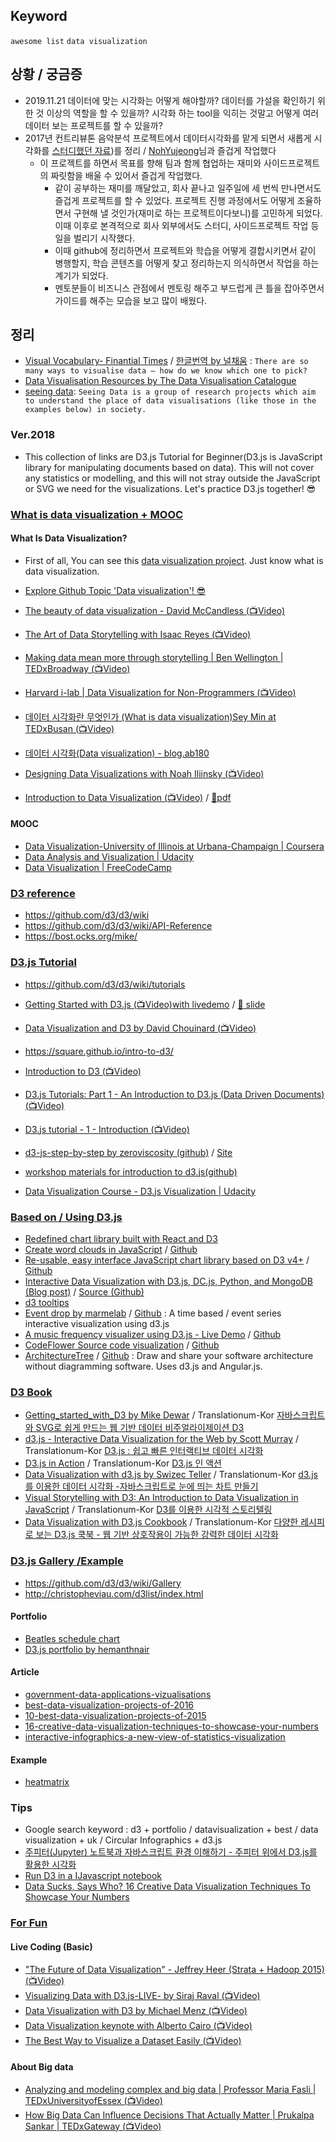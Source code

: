 ## Keyword
`awesome list` `data visualization`

## 상황 / 궁금증
- 2019.11.21 데이터에 맞는 시각화는 어떻게 해야할까? 데이터를 가설을 확인하기 위한 것 이상의 역할을 할 수 있을까? 시각화 하는 tool을 익히는 것말고 어떻게 여러 데이터 보는 프로젝트를 할 수 있을까? 
- 2017년 컨트리뷰톤 음악분석 프로젝트에서 데이터시각화를 맡게 되면서 새롭게 시각화를 [스터디했던 자료](https://github.com/LearnDataVisualization/d3study))를 정리 / [NohYujeong](https://github.com/NohYujeong)님과 즐겁게 작업했다
  - 이 프로젝트를 하면서 목표를 향해 팀과 함께 협업하는 재미와 사이드프로젝트의 짜릿함을 배울 수 있어서 즐겁게 작업했다. 
    - 같이 공부하는 재미를 깨달았고, 회사 끝나고 일주일에 세 번씩 만나면서도 즐겁게 프로젝트를 할 수 있었다. 프로젝트 진행 과정에서도 어떻게 조율하면서 구현해 낼 것인가(재미로 하는 프로젝트이다보니)를 고민하게 되었다. 이때 이후로 본격적으로 회사 외부에서도 스터디, 사이드프로젝트 작업 등 일을 벌리기 시작했다.
    - 이때 github에 정리하면서 프로젝트와 학습을 어떻게 결합시키면서 같이 병행할지, 학습 콘텐츠를 어떻게 찾고 정리하는지 의식하면서 작업을 하는 계기가 되었다.
    - 멘토분들이 비즈니스 관점에서 멘토링 해주고 부드럽게 큰 틀을 잡아주면서 가이드를 해주는 모습을 보고 많이 배웠다.

## 정리
- [Visual Vocabulary- Finantial Times](https://ft-interactive.github.io/visual-vocabulary/) / [한글번역 by 널채움](https://nullfull.kr/visual-vocabulary/) : `There are so many ways to visualise data – how do we know which one to pick?`
- [Data Visualisation Resources by The Data Visualisation Catalogue](https://datavizcatalogue.com/resources.html)
- [seeing data](http://seeingdata.org/): `Seeing Data is a group of research projects which aim to understand the place of data visualisations (like those in the examples below) in society.`

### Ver.2018
- This collection of links are D3.js Tutorial for Beginner(D3.js is JavaScript library for manipulating documents based on data). This will not cover any statistics or modelling, and this will not stray outside the JavaScript or SVG we need for the visualizations. Let's practice D3.js together! :sunglasses:

### [What is data visualization + MOOC](doc/whatIsDataVisualization.md)
#### What Is Data Visualization?
- First of all, You can see this [data visualization project](http://datavizproject.com/). Just know what is data visualization. 
- [Explore Github Topic 'Data visualization'! :sunglasses: ](https://github.com/search?utf8=✓&q=data+visualization&type=)
- [The beauty of data visualization - David McCandless (:tv:Video)](https://ed.ted.com/lessons/david-mccandless-the-beauty-of-data-visualization#watch)
- [The Art of Data Storytelling with Isaac Reyes (:tv:Video)](https://youtu.be/zInG1BUQZek)
- [Making data mean more through storytelling | Ben Wellington | TEDxBroadway (:tv:Video)](https://youtu.be/6xsvGYIxJok)
- [Harvard i-lab | Data Visualization for Non-Programmers (:tv:Video)](https://youtu.be/-xS7QJhVbcM)

- [데이터 시각화란 무엇인가 (What is data visualization)Sey Min at TEDxBusan (:tv:Video)](https://m.youtube.com/watch?v=gZmjidt0lRI)
- [데이터 시각화(Data visualization) - blog.ab180](http://blog.ab180.co/data-science-with-r-2-data-visualization/)

- [Designing Data Visualizations with Noah Iliinsky (:tv:Video)](https://youtu.be/R-oiKt7bUU8)
- [Introduction to Data Visualization (:tv:Video)](https://youtu.be/XIgjTuDGXYY) / [:closed_book:pdf](http://dtdata.io/prm/intro_dataviz.pdf)

#### MOOC
- [Data Visualization-University of Illinois at Urbana-Champaign | Coursera](https://www.coursera.org/learn/datavisualization)
- [Data Analysis and Visualization | Udacity](https://www.udacity.com/course/data-analysis-and-visualization--ud404)
- [Data Visualization | FreeCodeCamp](https://www.freecodecamp.org/map#collapseData-Visualization-Certification)

### [D3 reference](doc/d3Reference.md)
- https://github.com/d3/d3/wiki
- https://github.com/d3/d3/wiki/API-Reference
- https://bost.ocks.org/mike/

### [D3.js Tutorial](doc/d3Tutorial.md)
- https://github.com/d3/d3/wiki/tutorials 
- [Getting Started with D3.js (:tv:Video)with livedemo](https://www.youtube.com/watch?v=EYmJEsReewo) / [:closed_book: slide](http://slides.com/elisabethengel/d3js#)
- [Data Visualization and D3 by David Chouinard (:tv:Video)](https://youtu.be/MCQ9VAjyhok)
- https://square.github.io/intro-to-d3/
- [Introduction to D3 (:tv:Video)](https://youtu.be/8jvoTV54nXw) 
- [D3.js Tutorials: Part 1 - An Introduction to D3.js (Data Driven Documents) (:tv:Video)](https://youtu.be/K3FMuLT_3Ik)
- [D3.js tutorial - 1 - Introduction (:tv:Video)](https://youtu.be/n5NcCoa9dDU)
- [d3-js-step-by-step by zeroviscosity (github)](https://github.com/zeroviscosity/d3-js-step-by-step) / [Site](http://zeroviscosity.com/category/d3-js-step-by-step)
- [workshop materials for introduction to d3.js(github)](https://github.com/enjalot/intro-d3https://github.com/enjalot/intro-d3)

- [Data Visualization Course - D3.js Visualization | Udacity](https://www.udacity.com/.../data-visualization-and-d3js--ud507)

### [Based on / Using D3.js](doc/basedOnUsingd3.md)
- [Redefined chart library built with React and D3](http://recharts.org)
- [Create word clouds in JavaScript](https://www.jasondavies.com/wordcloud/) / [Github](https://github.com/jasondavies/d3-cloud)
- [Re-usable, easy interface JavaScript chart library based on D3 v4+](https://naver.github.io/billboard.js/) / [Github](https://github.com/naver/billboard.js)
-  [Interactive Data Visualization with D3.js, DC.js, Python, and MongoDB (Blog post)](http://adilmoujahid.com/posts/2015/01/interactive-data-visualization-d3-dc-python-mongodb/) / [Source (Github)](https://github.com/adilmoujahid/DonorsChoose_Visualization)
- [d3 tooltips](http://labratrevenge.com/d3-tip)
- [Event drop by marmelab](https://marmelab.com/EventDrops/) / [Github](https://github.com/marmelab/EventDrops) : A time based / event series interactive visualization using d3.js
- [A music frequency visualizer using D3.js - Live Demo](http://bignerdranch.github.io/music-frequency-d3/) / [Github](https://github.com/bignerdranch/music-frequency-d3)
- [CodeFlower Source code visualization](http://www.redotheweb.com/CodeFlower/) / [Github](https://github.com/fzaninotto/CodeFlower)
-  [ArchitectureTree](http://marmelab.com/ArchitectureTree/) / [Github](https://github.com/marmelab/ArchitectureTree) : Draw and share your software architecture without diagramming software. Uses d3.js and Angular.js.

### [D3 Book](doc/d3Book.md)
- [Getting_started_with_D3 by Mike Dewar](http://shop.oreilly.com/product/0636920026938.do) / Translationum-Kor [자바스크립트와 SVG로 쉽게 만드는 웹 기반 데이터 비주얼라이제이션 D3](http://www.hanbit.co.kr/store/books/look.php?p_code=E8036032345)
- [d3.js - Interactive Data Visualization for the Web by Scott Murray](http://shop.oreilly.com/product/0636920026938.do) / Translationum-Kor [D3.js : 쉽고 빠른 인터랙티브 데이터 시각화](http://www.insightbook.co.kr/book/programming-insight/interactive-data-visualization-for-the-web)
- [D3.js in Action](https://www.manning.com/books/d3-js-in-action) / Translationum-Kor [D3.js 인 액션](http://www.hanbit.co.kr/store/books/look.php?p_code=B3521352024)
- [Data Visualization with d3.js by Swizec Teller](https://www.packtpub.com/web-development/data-visualization-d3js) / Translationum-Kor [d3.js를 이용한 데이터 시각화 -자바스크립트로 눈에 띄는 차트 만들기](http://acornpub.co.kr/book/d3js-data-visualization)
- [Visual Storytelling with D3: An Introduction to Data Visualization in JavaScript](http://www.informit.com/store/visual-storytelling-with-d3-an-introduction-to-data-9780321933171) / Translationum-Kor [D3를 이용한 시각적 스토리텔링](http://www.insightbook.co.kr/book/programming-insight/d3를-이용한-시각적-스토리텔링)
- [Data Visualization with D3.js Cookbook](https://www.packtpub.com/web-development/data-visualization-d3js-cookbook) / Translationum-Kor [다양한 레시피로 보는 D3.js 쿡북 - 웹 기반 상호작용이 가능한 강력한 데이터 시각화](http://acornpub.co.kr/book/d3js-cookbook)

### [D3.js Gallery /Example](doc/galleryExample.md)
- https://github.com/d3/d3/wiki/Gallery
- http://christopheviau.com/d3list/index.html

#### Portfolio
- [Beatles schedule chart](https://www.pinterest.co.kr/pin/110760472055788465/?lp=true)
- [D3.js portfolio by hemanthnair](https://www.upwork.com/fl/hemanthnair)

#### Article
- [government-data-applications-vizualisations](https://www.theguardian.com/news/datablog/gallery/2010/jan/20/government-data-applications-vizualisations)
- [best-data-visualization-projects-of-2016](https://flowingdata.com/2016/12/29/best-data-visualization-projects-of-2016/)
- [10-best-data-visualization-projects-of-2015](http://flowingdata.com/2015/12/22/10-best-data-visualization-projects-of-2015/)
- [16-creative-data-visualization-techniques-to-showcase-your-numbers](https://www.slideteam.net/blog/data-sucks-says-who-16-creative-data-visualization-techniques-to-showcase-your-numbers/)
- [interactive-infographics-a-new-view-of-statistics-visualization](http://blog.dataart.com/interactive-infographics-a-new-view-of-statistics-visualization/)

#### Example
- [heatmatrix](https://goo.gl/images/Gch28B)

### Tips
- Google search keyword : d3 + portfolio / datavisualization + best / data visualization + uk / Circular Infographics + d3.js 
- [주피터(Jupyter) 노트북과 자바스크립트 환경 이해하기 - 주피터 위에서 D3.js를 활용한 시각화](http://blog.nacyot.com/articles/2015-05-21-d3js-in-jupyter/)
- [Run D3 in a IJavascript notebook](https://kyso.io/fil/map)
- [Data Sucks, Says Who? 16 Creative Data Visualization Techniques To Showcase Your Numbers](https://www.slideteam.net/blog/data-sucks-says-who-16-creative-data-visualization-techniques-to-showcase-your-numbers/)

### [For Fun](doc/forFun.md)
#### Live Coding (Basic)
- ["The Future of Data Visualization" - Jeffrey Heer (Strata + Hadoop 2015) (:tv:Video)](https://youtu.be/vc1bq0qIKoA)
- [Visualizing Data with D3.js-LIVE- by Siraj Raval (:tv:Video)](https://youtu.be/sEpRzyPRH0s)
- [Data Visualization with D3 by Michael Menz (:tv:Video)](https://youtu.be/219xXJRh4Lw)
- [Data Visualization keynote with Alberto Cairo (:tv:Video)](https://youtu.be/Ls9PFP_M87g)
- [The Best Way to Visualize a Dataset Easily (:tv:Video)](https://youtu.be/yQsOFWqpjkE)

#### About Big data
- [Analyzing and modeling complex and big data | Professor Maria Fasli | TEDxUniversityofEssex (:tv:Video)](https://youtu.be/8DqQCZMawNg)
- [How Big Data Can Influence Decisions That Actually Matter | Prukalpa Sankar | TEDxGateway (:tv:Video)](https://youtu.be/C6WKt6fJiso)


